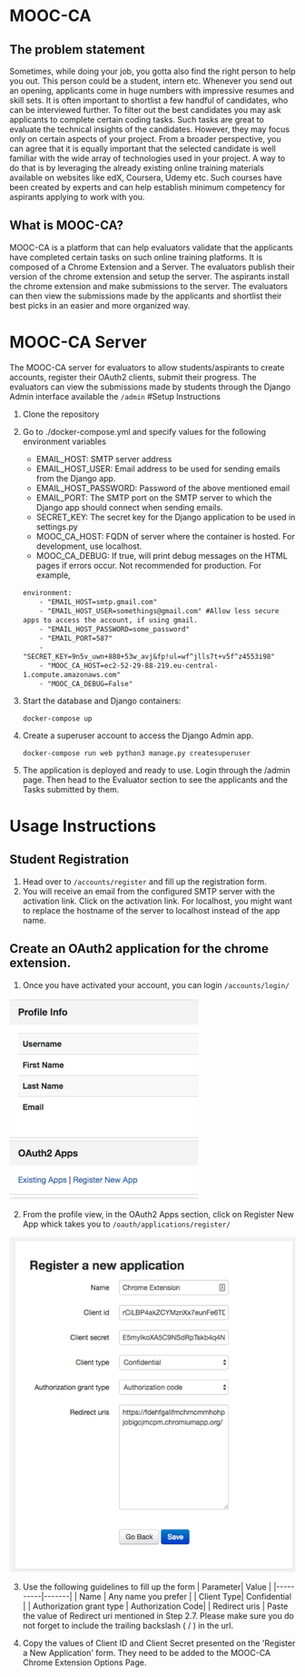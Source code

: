 # MOOC-CA
## The problem statement
Sometimes, while doing your job, you gotta also find the right person to help you out. This person could be a student, intern etc.
Whenever you send out an opening, applicants come in huge numbers with impressive resumes and skill sets. It is often important to shortlist a few handful of candidates, who can be interviewed further.
To filter out the best candidates you may ask applicants to complete certain coding tasks. Such tasks are great to evaluate the technical insights of the candidates.
However, they may focus only on certain aspects of your project. From a broader perspective, you can agree that it is equally important that the selected candidate is well familiar with the wide array of technologies used in your project.
A way to do that is by leveraging the already existing online training materials available on websites like edX, Coursera, Udemy etc. Such courses have been created by experts and can help establish minimum competency for aspirants applying to work with you.

## What is MOOC-CA?
MOOC-CA is a platform that can help evaluators validate that the applicants have completed certain tasks on such online training platforms.
It is composed of a Chrome Extension and a Server. The evaluators publish their version of the chrome extension and setup the server. The aspirants install the chrome extension and make submissions to the server. The evaluators can then view the submissions made by the applicants and shortlist their best picks in an easier and more organized way.
# MOOC-CA Server
The MOOC-CA server for evaluators to allow students/aspirants to create accounts, register their OAuth2 clients, submit their progress. The evaluators can view the submissions made by students through the Django Admin interface available the ```/admin```
#Setup Instructions

1. Clone the repository

1. Go to ./docker-compose.yml and specify values for the following environment variables
    
      - EMAIL_HOST: SMTP server address
      - EMAIL_HOST_USER: Email address to be used for sending emails from the Django app.
      - EMAIL_HOST_PASSWORD: Password of the above mentioned email
      - EMAIL_PORT: The SMTP port on the SMTP server to which the Django app should connect when sending emails.
      - SECRET_KEY: The secret key for the Django application to be used in settings.py
      - MOOC_CA_HOST: FQDN of server where the container is hosted. For development, use localhost.
      - MOOC_CA_DEBUG: If true, will print debug messages on the HTML pages if errors occur. Not recommended for production.
      For example,
      ```
      environment:
          - "EMAIL_HOST=smtp.gmail.com"
          - "EMAIL_HOST_USER=somethings@gmail.com" #Allow less secure apps to access the account, if using gmail.
          - "EMAIL_HOST_PASSWORD=some_password"
          - "EMAIL_PORT=587"
          - "SECRET_KEY=9n5v_uwn+880+53w_avj&fp!ul=wf^jlls7t+v5f^z4553i98"
          - "MOOC_CA_HOST=ec2-52-29-88-219.eu-central-1.compute.amazonaws.com"
          - "MOOC_CA_DEBUG=False"
      ```

1. Start the database and Django containers: 
   ```
   docker-compose up
   ``` 

1. Create a superuser account to access the Django Admin app.
   ```
   docker-compose run web python3 manage.py createsuperuser
   ```

1. The application is deployed and ready to use. Login through the /admin page. Then head to the Evaluator section to see the applicants and the Tasks submitted by them.

# Usage Instructions

## Student Registration
1. Head over to ```/accounts/register``` and fill up the registration form.
1. You will receive an email from the configured SMTP server with the activation link. Click on the activation link. For localhost, you might want to replace the hostname of the server to localhost instead of the app name.

## Create an OAuth2 application for the chrome extension.
1. Once you have activated your account, you can login ```/accounts/login/``` 

![profile](https://raw.githubusercontent.com/maany/MOOC-CA-User-Guide/master/media/profile.png)

2. From the profile view, in the OAuth2 Apps section, click on Register New App whick takes you to ```/oauth/applications/register/```

![oauth2-client-settings](https://raw.githubusercontent.com/maany/MOOC-CA-User-Guide/master/media/oauth-app-settings.png)

3.  Use the following guidelines to fill up the form
| Parameter| Value |
|----------|-------|
| Name     | Any name you prefer |
| Client Type|  Confidential |
| Authorization grant type | Authorization Code|
| Redirect uris | Paste the value of Redirect uri mentioned in Step 2.7. Please make sure you do not forget to include the trailing backslash ( / ) in the url.

4. Copy the values of Client ID and Client Secret presented on the 'Register a New Application' form. They need to be added to the MOOC-CA Chrome Extension Options Page.

